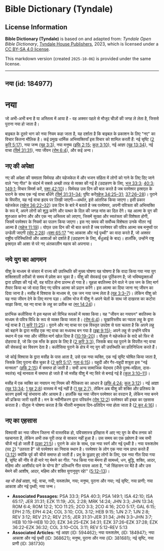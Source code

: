 # Bible Dictionary (Tyndale)

## License Information

**Bible Dictionary (Tyndale)** is based on and adapted from: _Tyndale Open Bible Dictionary_, [Tyndale House Publishers](https://tyndaleopenresources.com/), 2023, which is licensed under a [CC BY-SA 4.0 license](https://creativecommons.org/licenses/by-sa/4.0/legalcode.en).

This markdown version (created `2025-10-06`) is provided under the same license.



--------------------------------

## नया (id: 184977)

नया
===

जो अभी\-अभी बना है या अस्तित्व में आया है \- वह अक्सर पहले से मौजूद चीज़ों की जगह ले लेता है, जिससे पुराना नया हो जाता है।

बाइबल के दूसरे भाग को नया नियम कहा जाता है, यह दर्शाता है कि बाइबल के प्रकाशन के लिए "नए" का विचार कितना मौलिक है। कई प्रमुख धार्मिक अभिव्यक्तियाँ इस विचार को शामिल करती हैं: नई सृष्टि ([2 कुरि 5:17](https://ref.ly/2Cor5:17)), नया जन्म ([यूह 3:3](https://ref.ly/John3:3)), नया मनुष्य ([इफि 2:15](https://ref.ly/Eph2:15); [कुल 3:10](https://ref.ly/Col3:10)), नई आज्ञा ([यूह 13:34](https://ref.ly/John13:34)), नई वाचा ([यिर्म 31:31](https://ref.ly/Jer31:31)), नया जीवन ([रोम 6:4](https://ref.ly/Rom6:4)), और कई अन्य।

नए की अपेक्षा
-------------

नए की अपेक्षा की समग्रता यिर्मयाह और यहेजकेल में और भजन संहिता में लोगों को गाने के लिए दिए जाने वाले “नए गीत” के संदर्भ में सबसे अच्छी तरह से व्यक्त की गई है (उदाहरण के लिए, [भज 33:3](https://ref.ly/Ps33:3); [40:3](https://ref.ly/Ps40:3); [149:1](https://ref.ly/Ps149:1); विचार विमर्श करें, [यशा 42:10](https://ref.ly/Isa42:10))। यिर्मयाह उस दिन की बात करते है जब परमेश्वर इस्राएल के घराने के साथ एक नई वाचा बाँधेंगे ([यिर्म 31:31–34](https://ref.ly/Jer31:31-Jer31:34); पुष्टि करें[यहेज 34:25–31](https://ref.ly/Ezek34:25-Ezek34:31); [37:26–28](https://ref.ly/Ezek37:26-Ezek37:28))। पुराने के विपरीत, यह नई वाचा हृदय पर लिखी जाएगी—अर्थात, इसे आंतरिक किया जाएगा। इसी प्रकार यहेजकेल ([यहेज 36:22–32](https://ref.ly/Ezek36:22-Ezek36:32)) उस दिन के बारे में बताते है जब परमेश्वर, अपनी पवित्रता की अभिव्यक्ति के रूप में, अपने लोगों को शुद्ध करेंगे और पत्थर के दिल की जगह मांस का दिल देंगे। यह आत्मा के युग की शुरुआत करेगा और और एक नए अस्तित्व को लाएगा, जिसमें सुरक्षा और स्वतंत्रता की विशेषता होगी, जिसमें परमेश्वर के नियमों का पालन किया जाएगा। इस नए समय की सर्वोच्च विशेषता उनके भीतर नई आत्मा है ([यहेज 11:19](https://ref.ly/Ezek11:19))। योएल उस दिन की भी बात करते हैं जब परमेश्वर की पवित्र आत्मा सब मनुष्यों पर उन्डेली जाएगी ([योए 2:28](https://ref.ly/Joel2:28))।[यशा 65:17](https://ref.ly/Isa65:17) "नए आकाश और नई पृथ्वी" का वादा करते हैं, जो अक्सर राष्ट्रीय परिस्थितियों और आशाओं को दर्शाते हैं (उदाहरण के लिए, बँधुआई के बाद)। हालाँकि, उन्होंने राष्ट्र इस्राएल की आशा से परे नए अंतकालीन महत्व को अपनाया। 

नये युग का आगमन
---------------

यीशु के माध्यम से संसार में राज्य की उपस्थिति की मुख्य घोषणा यह घोषणा है कि वादा किया गया नया युग शक्तिशाली तरीकों से समय में प्रवेश कर चुका है। यीशु की सेवकाई एक पूर्तिकरण है; जो भविष्यद्वक्ताओं द्वारा प्रतिज्ञा की गई थी, वह घटित होना प्रारम्भ हो गया है। यूहन्ना बपतिस्मा देने वाले ने उस जन के लिए मार्ग तैयार किया था जो वादा किए गए पवित्र आत्मा को प्रदान करेंगे। इस आत्मा का दिया जाना नए जीवन का दिया जाना है। मसीह में विश्वास के माध्यम से, एक जन नया जन्म लेता है ([यूह 3:3–7](https://ref.ly/John3:3-John3:7))। लेकिन यीशु को यह नया जीवन देने के लिए मरना पड़ा। अंतिम भोज में यीशु ने अपने चेलों के साथ जो दाखरस का कटोरा साझा किया, वह नए वाचा के लहू का प्रतीक था ([मर 14:24](https://ref.ly/Mark14:24))।

प्रारंभिक कलीसिया ने इस महत्त्व को विभिन्न रूपकों में व्यक्त किया। यह "जीवन का नयापन" बपतिस्मा के माध्यम से पवित्र विधि के रूप से व्यक्त किया जाता है। ([रोम 6:4](https://ref.ly/Rom6:4))। यूखारिस्तीय का प्याला लहू के द्वारा नई वाचा है ([1 कुरि 11:25](https://ref.ly/1Cor11:25))। पुराने और नए वाचा पर एक विस्तृत उपदेश से पता चलता है कि अपने लहू को बहाने के द्वारा मसीह एक नए वाचा का मध्यस्थ बन गया है ([इब्रा 9:15](https://ref.ly/Heb9:15)); अपने लहू से उन्होंने पवित्र स्थान में एक नया और जीवित मार्ग खोल दिया है ([10:19–20](https://ref.ly/Heb10:19-Heb10:20))। पौलुस ने यहेजकेल के वादे को फिर से दोहराया है, जो कि एक माँस के हृदय के लिए है ([2 कुरि 3:3](https://ref.ly/2Cor3:3)), जिसके बाद वह पुराने के विपरीत नए वाचा की सेवकाई का विवरण देता है। कलीसिया पुराने के क्षेत्र में नए युग की उपस्थिति का प्रतिनिधित्व करते हैं।

जो कोई विश्वास के द्वारा मसीह के पास आता है, उसे एक नया व्यक्ति, एक नई सृष्टि घोषित किया जाता है, जिसके लिए पुराना बीत चुका है ([2 कुरि 5:17](https://ref.ly/2Cor5:17); [गला 6:15](https://ref.ly/Gal6:15))। यहूदी और गैर\-यहूदी शत्रुता इस "नई मानवता" ([इफि 2:15](https://ref.ly/Eph2:15)) में समाप्त हो जाती है। सभी अन्य सामाजिक भेदभाव (जैसे पुरुष\-महिला, दास\-स्वतंत्र) नई मानवता में समाप्त हो जाते हैं जो मसीह यीशु में नए सिरे से बनाई गई है ([कुल 3:10–11](https://ref.ly/Col3:10-Col3:11))।

मसीह में एक व्यक्ति का नयापन नए नियम की नैतिकता का आधार है ([इफि 4:24](https://ref.ly/Eph4:24); [कुलु 3:12](https://ref.ly/Col3:12))। नई आज्ञा ([यूह 13:34](https://ref.ly/John13:34); [1 यूह 2:8](https://ref.ly/1John2:8)) वास्तव में नई नहीं है ([1 यूह 2:7](https://ref.ly/1John2:7)), लेकिन अब यीशु की शक्ति और प्रतिरूप के कारण इसमें नई संभावना और आयाम है। हालाँकि यह नया जीवन परमेश्वर का वरदान है, लेकिन नया बनने की प्रक्रिया जारी रहती है। मन के नवीनीकरण द्वारा परिवर्तन ([रोम 12:2](https://ref.ly/Rom12:2)) परमेश्वर की इच्छा का एहसास कराता है। पौलुस ने घोषणा करता है कि भीतरी मनुष्यत्व दिन\-प्रतिदिन नया होता जाता है ([2 कुर 4:16](https://ref.ly/2Cor4:16))।

नए का एहसास
-----------

विश्वासी का नया जीवन जितना भी वास्तविक हो, पवित्रशास्त्र इतिहास में आए नए युग के बीच तनाव को पहचानता है, लेकिन अभी तक पूरी तरह से साकार नहीं हुआ है। उस समय का एक प्रक्षेपण है जब सभी चीजें नई हो जाती हैं ([प्रका 21:5](https://ref.ly/Rev21:5))। पुराने के अंत के साथ, एक नया स्वर्ग और नई पृथ्वी है। नया यरूशलेम (पद [2](https://ref.ly/Rev21:2)) "उतरता है" जो परमेश्वर का निवास स्थान है। परमेश्वर के लोग एक नया नाम प्राप्त करते हैं ([3:12](https://ref.ly/Rev3:12)) क्योंकि पूर्व की चीजें समाप्त हो जाती हैं। प्रभु के छुड़ाए हुए लोगों के लिए, एक नया गीत दिया गया है, सृष्टि की नींव से ही मारे गए मेमने का गीत: "वध किया गया मेमना ही सामर्थ्य, धन, बुद्धि, शक्ति, आदर, महिमा और आशीर्वाद पाने के योग्य है!" प्रतिध्वनि गीत वापस आता है, "जो सिंहासन पर बैठे है और उस मेमने की आशीष, आदर, महिमा और शक्ति युगानुयुग रहे!" ([5:12–13](https://ref.ly/Rev5:12-Rev5:13))।

*यह भी देखें* आज्ञा, नई; वाचा, नयी; यरूशलेम, नया; मनुष्य, पुराना और नया; नई सृष्टि, नया प्राणी; नया आकाश और नई पृथ्वी; नया जन्म।

* **Associated Passages:** PSA 33:3; PSA 40:3; PSA 149:1; ISA 42:10; ISA 65:17; JER 31:31; EZK 11:19; JOL 2:28; MRK 14:24; JHN 3:3; JHN 13:34; ROM 6:4; ROM 12:2; 1CO 11:25; 2CO 3:3; 2CO 4:16; 2CO 5:17; GAL 6:15; EPH 2:15; EPH 4:24; COL 3:10; COL 3:12; HEB 9:15; 1JN 2:7; 1JN 2:8; REV 3:12; REV 21:2; REV 21:5; JER 31:31–JER 31:34; JHN 3:3–JHN 3:7; HEB 10:19–HEB 10:20; EZK 34:25–EZK 34:31; EZK 37:26–EZK 37:28; EZK 36:22–EZK 36:32; COL 3:10–COL 3:11; REV 5:12–REV 5:13
* **Associated Articles:** नई आज्ञा (ID: 594462); नया यरूशलेम, (ID: 184947); नया आकाश और नई पृथ्वी (ID: 368621); मनुष्य, पुराना और नया (ID: 381681); नई सृष्टि, नया प्राणी (ID: 381730)

